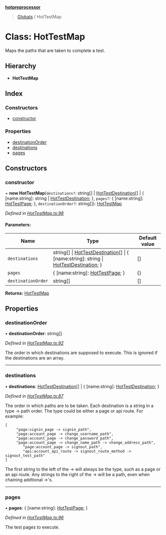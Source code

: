 **[hotpreprocessor](../README.md)**

> [Globals](../globals.md) / HotTestMap

# Class: HotTestMap

Maps the paths that are taken to complete a test.

## Hierarchy

* **HotTestMap**

## Index

### Constructors

* [constructor](hottestmap.md#constructor)

### Properties

* [destinationOrder](hottestmap.md#destinationorder)
* [destinations](hottestmap.md#destinations)
* [pages](hottestmap.md#pages)

## Constructors

### constructor

\+ **new HotTestMap**(`destinations?`: string[] \| [HotTestDestination](hottestdestination.md)[] \| { [name:string]: string \| [HotTestDestination](hottestdestination.md);  }, `pages?`: { [name:string]: [HotTestPage](../interfaces/hottestpage.md);  }, `destinationOrder?`: string[]): [HotTestMap](hottestmap.md)

*Defined in [HotTestMap.ts:98](https://github.com/OurFreeLight/HotPreprocessor/blob/f104630/src/HotTestMap.ts#L98)*

#### Parameters:

Name | Type | Default value |
------ | ------ | ------ |
`destinations` | string[] \| [HotTestDestination](hottestdestination.md)[] \| { [name:string]: string \| [HotTestDestination](hottestdestination.md);  } | [] |
`pages` | { [name:string]: [HotTestPage](../interfaces/hottestpage.md);  } | {} |
`destinationOrder` | string[] | [] |

**Returns:** [HotTestMap](hottestmap.md)

## Properties

### destinationOrder

•  **destinationOrder**: string[]

*Defined in [HotTestMap.ts:92](https://github.com/OurFreeLight/HotPreprocessor/blob/f104630/src/HotTestMap.ts#L92)*

The order in which destinations are supposed to execute. This is
ignored if the destinations are an array.

___

### destinations

•  **destinations**: [HotTestDestination](hottestdestination.md)[] \| { [name:string]: [HotTestDestination](hottestdestination.md);  }

*Defined in [HotTestMap.ts:87](https://github.com/OurFreeLight/HotPreprocessor/blob/f104630/src/HotTestMap.ts#L87)*

The order in which paths are to be taken. Each destination is a string
in a type -> path order. The type could be either a page or api route.
For example:
```
[
     "page:signin_page -> signin_path",
     "page:account_page -> change_username_path",
     "page:account_page -> change_password_path",
     "page:account_page -> change_name_path -> change_address_path",
		"page:account_page -> signout_path",
		"api:account_api_route -> signout_route_method -> signout_test_path"
]
```

The first string to the left of the -> will always be the type, such as a
page or an api route. Any strings to the right of the -> will be a path, even
when chaining addtional ->'s.

___

### pages

•  **pages**: { [name:string]: [HotTestPage](../interfaces/hottestpage.md);  }

*Defined in [HotTestMap.ts:96](https://github.com/OurFreeLight/HotPreprocessor/blob/f104630/src/HotTestMap.ts#L96)*

The test pages to execute.
